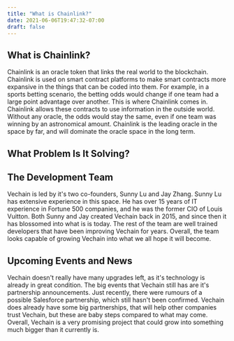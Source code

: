 ```yaml
---
title: "What is Chainlink?"
date: 2021-06-06T19:47:32-07:00
draft: false
---
```



## What is Chainlink?

Chainlink is an oracle token that links the real world to the blockchain. Chainlink is used on smart contract platforms to make smart contracts more expansive in the things that can be coded into them. For example, in a sports betting scenario, the betting odds would change if one team had a large point advantage over another. This is where Chainlink comes in. Chainlink allows these contracts to use information in the outside world. Without any oracle, the odds would stay the same, even if one team was winning by an astronomical amount. Chainlink is the leading oracle in the space by far, and will dominate the oracle space in the long term.

## What Problem Is It Solving?



## The Development Team

Vechain is led by it's two co-founders, Sunny Lu and Jay Zhang. Sunny Lu has extensive experience in this space. He has over 15 years of IT experience in Fortune 500 companies, and he was the former CIO of Louis Vuitton. Both Sunny and Jay created Vechain back in 2015, and since then it has blossomed into what is is today. The rest of the team are well trained developers that have been improving Vechain for years. Overall, the team looks capable of growing Vechain into what we all hope it will become.

## Upcoming Events and News

Vechain doesn't really have many upgrades left, as it's technology is already in great condition. The big events that Vechain still has are it's partnership announcements. Just recently, there were rumours of a possible Salesforce partnership, which still hasn't been confirmed. Vechain does already have some big partnerships, that will help other companies trust Vechain, but these are baby steps compared to what may come. Overall, Vechain is a very promising project that could grow into something much bigger than it currently is.
